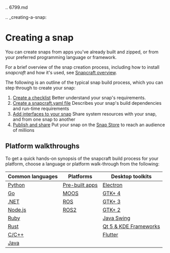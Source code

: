 .. 6799.md

.. _creating-a-snap:

# Creating a snap

You can create snaps from apps you've already built and zipped, or from your preferred programming language or framework.

For a brief overview of the snap creation process, including how to install *snapcraft* and how it's used, see [Snapcraft overview](/t/snapcraft-overview/8940).

The following is an outline of the typical snap build process, which you can step through to create your snap:

1. [Create a checklist](/t/snapcraft-checklist/10926)
   Better understand your snap's requirements.
1. [Create a snapcraft.yaml file](/t/creating-snapcraft-yaml/11666)
   Describes your snap's build dependencies and run-time requirements
1. [Add interfaces to your snap](/t/snapcraft-interfaces/13123)
    Share system resources with your snap, and from one snap to another
1. [Publish and share](/t/using-the-snap-store/12379)
    Put your snap on the [Snap Store](https://snapcraft.io/store) to reach an audience of millions

## Platform walkthroughs

To get a quick hands-on synopsis of the snapcraft build process for your platform, choose a language or platform walk-through from the following:

| Common languages | Platforms | Desktop toolkits |
| -- | -- | -- |
| [Python](/t/python-apps/6741)| [Pre-built apps](/t/pre-built-apps/6739)  | [Electron](/t/electron-apps/6748) |
| [Go](/t/go-applications/7818) | [MOOS](/t/moos-applications/7820) | [GTK+ 4](/t/gtk4-applications/32266) |
| [.NET](/t/net-apps/34730) |  [ROS](/t/ros-applications/7822) | [GTK+ 3](/t/gtk3-applications/13483) |
| [Node.js](/t/node-apps/6747) |  [ROS2](/t/ros2-applications/7823)|  [GTK+ 2](/t/gtk2-applications/13508)|
| [Ruby](/t/ruby-applications/7824) | |  [Java Swing](/t/java-applications/7819)|
| [Rust](/t/rust-applications/7826) | |  [Qt 5  & KDE Frameworks](/t/qt5-and-kde-frameworks-applications/13753) |
| [C/C++](/t/c-c-applications/7817) | | [Flutter](https://forum.snapcraft.io/t/flutter-applications/18768) |
| [Java](/t/java-applications/7819/1) | | |